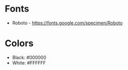 # Fonts

- Roboto - https://fonts.google.com/specimen/Roboto

# Colors

- Black: #000000
- White: #FFFFFF
